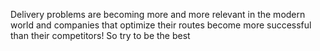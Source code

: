 Delivery problems are becoming more and more relevant in the modern world and companies that optimize their routes become more successful than their competitors! So try to be the best
